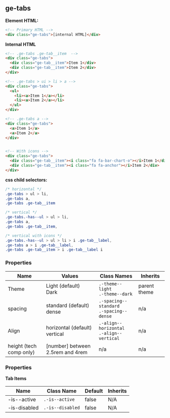 

## ge-tabs

**Element HTML:**
```html
<!-- Primary HTML -->
<div class="ge-tabs">[internal HTML]</div>
```


**Internal HTML**
```html
<!-- .ge-tabs .ge-tab__item  -->
<div class="ge-tabs">
  <div class="ge-tab__item">Item 1</div>
  <div class="ge-tab__item">Item 2</div>
</div>

<!-- .ge-tabs > ui > li > a -->
<div class="ge-tabs">
  <ul>
    <li><a>Item 1</a></li>
    <li><a>Item 2</a></li>
  </ul>
</div>

<!-- .ge-tabs a -->
<div class="ge-tabs">
  <a>Item 1</a>
  <a>Item 2</a>
</div>


<!-- With icons -->
<div class="ge-tabs">
  <div class="ge-tab__item"><i class="fa fa-bar-chart-o"></i>Item 1</div>
  <div class="ge-tab__item"><i class="fa fa-anchor"></i>Item 2</div>
</div>
```

**css child selectors:**
```css
/* horizontal */
.ge-tabs > ul > li,
.ge-tabs a,
.ge-tabs .ge-tab__item 

/* vertical */
.ge-tabs.-has--ul > ul > li,
.ge-tabs a,
.ge-tabs .ge-tab__item,

/* vertical with icons */
.ge-tabs.-has--ul > ul > li > i .ge-tab__label,
.ge-tabs a > i .ge-tab__label,
.ge-tabs .ge-tab__item > i .ge-tab__label i
```

### Properties

| Name | Values | Class Names | Inherits | 
| -------- | ----------- | --------- | ---------- |
| Theme | Light (default)<br /> Dark | `.-theme--light`<br /> `.-theme--dark` | parent theme | 
| spacing | standard (default)<br /> dense | `.-spacing--standard`<br /> `.-spacing--dense` | n/a |
| Align | horizontal (default)<br /> vertical | `.-align--horizontal`<br /> `.-align--vertical` | n/a |
| height (tech comp only) | [number] between 2.5rem and 4rem | n/a | n/a | 


### Properties
**Tab Items**

| Name | Class Name | Default | Inherits |
| -------- | ---------- | ----------- | --------- |
| -is--active | `.-is--active` | false | N/A | 
| -is-disabled | `.-is--disabled` | false | N/A |

